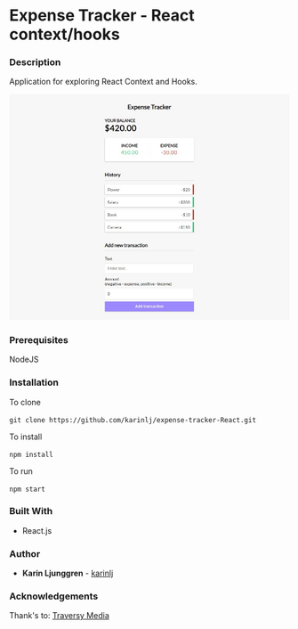 # Expense Tracker - React context/hooks

### Description

Application for exploring React Context and Hooks.

![Screenshot](/src/assets/screenshot.jpg?raw=true "Screenshot")

### Prerequisites

NodeJS

### Installation

To clone

`git clone https://github.com/karinlj/expense-tracker-React.git`

To install

`npm install`

To run

`npm start`

### Built With

- React.js

### Author

- **Karin Ljunggren** - [karinlj](https://github.com/karinlj)

### Acknowledgements

Thank's to:
[ Traversy Media](https://www.youtube.com/user/TechGuyWeb)
